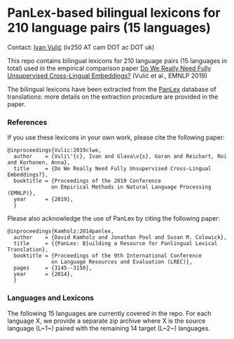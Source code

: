 # PanLex-based bilingual lexicons for 210 language pairs (15 languages)

Contact: [Ivan Vulić](https://sites.google.com/site/ivanvulic/) (iv250 AT cam DOT ac DOT uk)

This repo contains bilingual lexicons for 210 language pairs (15 languages in total) used in the empirical comparison paper [Do We Really Need Fully Unsupervised Cross-Lingual Embeddings?](https://arxiv.org/pdf/1909.01638.pdf) (Vulić et al., EMNLP 2019)

The bilingual lexicons have been extracted from the [PanLex](https://panlex.org/) database of translations: more details on the extraction procedure are provided in the paper.


### References

If you use these lexicons in your own work, please cite the following paper:
```
@inproceedings{Vulic:2019clwe,
  author    = {Vuli\'{c}, Ivan and Glava\v{s}, Goran and Reichart, Roi and Korhonen, Anna},
  title     = {Do We Really Need Fully Unsupervised Cross-Lingual Embeddings?},
  booktitle = {Proceedings of the 2019 Conference 
              on Empirical Methods in Natural Language Processing (EMNLP)},
  year      = {2019},
  }
```

Please also acknowledge the use of PanLex by citing the following paper:
```
@inproceedings{Kamholz:2014panlex,
  author    = {David Kamholz and Jonathan Pool and Susan M. Colowick},
  title     = {{PanLex: B}uilding a Resource for Panlingual Lexical Translation},
  booktitle = {Proceedings of the 9th International Conference 
              on Language Resources and Evaluation (LREC)},
  pages     = {3145--3150},
  year      = {2014},
  }
```

### Languages and Lexicons

The following 15 languages are currently covered in the repo. For each language X, we provide a separate zip archive where X is the source language (L~1~) paired with the remaining 14 target (L~2~) languages.


